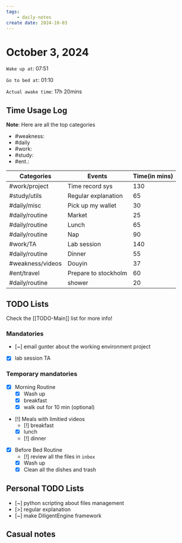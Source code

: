 ```yaml
---
tags: 
    - daily-notes
create date: 2024-10-03
---
```


# October 3, 2024

`Wake up at`: 07:51

`Go to bed at`: 01:10

`Actual awake time`: 17h 20mins

## Time Usage Log

**Note**: Here are all the top categories

- #weakness: 
- #daily
- #work:
- #study:
- #ent.:

| Categories       | Events               | Time(in mins) |
|------------------|----------------------|---------------|
| #work/project    | Time record sys      | 130           |
| #study/utils     | Regular explanation  | 65            |
| #daily/misc      | Pick up my wallet    | 30            |
| #daily/routine   | Market               | 25            |
| #daily/routine   | Lunch                | 65            |
| #daily/routine   | Nap                  | 90            |
| #work/TA         | Lab session          | 140           |
| #daily/routine   | Dinner               | 55            |
| #weakness/videos | Douyin               | 37            |
| #ent/travel      | Prepare to stockholm | 60            |
| #daily/routine   | shower               | 20            |

## TODO Lists

Check the [[TODO-Main]] list for more info!

### Mandatories

- [~] email gunter about the working environment project
- [x] lab session TA

### Temporary mandatories

- [x] Morning Routine 
    - [x] Wash up
    - [x] breakfast
    - [x] walk out for 10 min (optional)

- [!] Meals with limitied videos
    - [!] breakfast
    - [x] lunch
    - [!] dinner

- [x] Before Bed Routine
    - [!] review all the files in `inbox`
    - [x] Wash up
    - [x] Clean all the dishes and trash
    
## Personal TODO Lists

- [~] python scripting about files management
- [>] regular explanation
- [~] make DiligentEngine framework

## Casual notes
